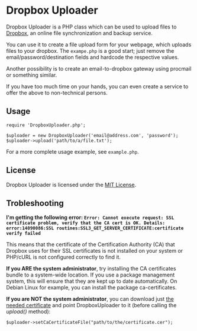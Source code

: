 Dropbox Uploader
================

Dropbox Uploader is a PHP class which can be used to upload files to [Dropbox](http://www.getdropbox.com/), an online file synchronization and backup service.

You can use it to create a file upload form for your webpage, which uploads files to your dropbox. The `exampe.php` is a good start; just remove the email/password/destination fields and hardcode the respective values.

Another possibility is to create an email-to-dropbox gateway using procmail or something similar.

If you have too much time on your hands, you can even create a service to offer the above to non-technical persons.

Usage
-----

    require 'DropboxUploader.php';

    $uploader = new DropboxUploader('email@address.com', 'password');
    $uploader->upload('path/to/a/file.txt');

For a more complete usage example, see `example.php`.

License
-------

Dropbox Uploader is licensed under the [MIT License](http://en.wikipedia.org/wiki/MIT_License).

Trobleshooting
--------------

**I'm getting the following error: `Error: Cannot execute request: SSL certificate problem, verify that the CA cert is OK. Details: error:14090086:SSL routines:SSL3_GET_SERVER_CERTIFICATE:certificate verify failed`**

This means that the certificate of the Certification Authority (CA) that Dropbox uses for their SSL certificates is not installed on your system or PHP/cURL is not configured correctly to find it.

**If you ARE the system administrator**, try installing the CA certificates bundle to a system-wide location. If you use a package management system, this will ensure that they are kept up to date automatically. On Debian Linux for example, you can install the package ca-certificates.

**If you are NOT the system administrator**, you can download just [the needed certificate][cert] and point DropboxUploader to it (before calling the *upload()* method):

    $uploader->setCaCertificateFile("path/to/the/certificate.cer");

[cert]: http://curl.haxx.se/ca/cacert.pem
